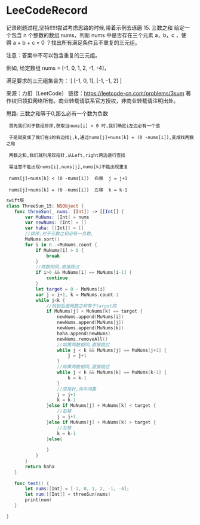 # LeeCodeRecord
记录刷题过程,坚持!!!!!尝试考虑思路的时候,带着示例去琢磨
15. 三数之和
给定一个包含 n 个整数的数组 nums，判断 nums 中是否存在三个元素 a，b，c ，使得 a + b + c = 0 ？找出所有满足条件且不重复的三元组。

注意：答案中不可以包含重复的三元组。

例如, 给定数组 nums = [-1, 0, 1, 2, -1, -4]，

满足要求的三元组集合为：
[
  [-1, 0, 1],
  [-1, -1, 2]
]

来源：力扣（LeetCode）
链接：https://leetcode-cn.com/problems/3sum
著作权归领扣网络所有。商业转载请联系官方授权，非商业转载请注明出处。

思路: 三数之和等于0,那么必有一个数为负数

     首先我们对于数组排序,获取当nums[i] < 0 时,我们确定i左边必有一个值
     
     于是就变成了我们在i的右边找j,k,通过nums[j]+nums[k] = (0 -nums[i]),变成找两数之和
     
     两数之和,我们就利用双指针,从Left,right两边进行查找
     
     需注意不能出现nums[i],nums[j],nums[k]不能出现重复
     
     nums[j]+nums[k] < (0 -nums[i])  右移  j = j+1
     
     nums[j]+nums[k] = (0 -nums[i])  左移  k = k-1
     
 ```swift
 swift版
 class ThreeSun_15: NSObject {
    func threeSun(_ nums: [Int]) -> [[Int]] {
        var MuNums: [Int] = nums
        var newNums: [Int] = []
        var haha: [[Int]] = []
        //排序,对于三数之和必有一负数,
        MuNums.sort()
        for i in 0..<MuNums.count {
            if MuNums[i] > 0 {
                break
            }
            //两数相同,直接跳过
            if i>0 && MuNums[i] == MuNums[i-1] {
                continue
            }
            let target = 0 - MuNums[i]
            var j = i+1, k = MuNums.count-1
            while j<k {
                //找到后面两数之和等于target的
                if MuNums[j] + MuNums[k] == target {
                    newNums.append(MuNums[i])
                    newNums.append(MuNums[j])
                    newNums.append(MuNums[k])
                    haha.append(newNums)
                    newNums.removeAll()
                    //如果两数相同,直接跳过
                    while j < k && MuNums[j] == MuNums[j+1] {
                        j = j+1
                    }
                    //如果两数相同,直接跳过
                    while j < k && MuNums[k] == MuNums[k-1] {
                        k = k-1
                    }
                    //双指针,向中间靠
                    j = j+1
                    k = k-1
                }else if MuNums[j] + MuNums[k] < target {
                    //右移
                    j = j+1
                }else if MuNums[j] + MuNums[k] > target {
                    //左移
                    k = k-1
                }else{
                    
                }
            }
        }
        return haha
    }
    
    func test() {
        let nums:[Int] = [-1, 0, 1, 2, -1, -4];
        let num:[[Int]] = threeSun(nums)
        print(num)
    }
    
}
 ```
